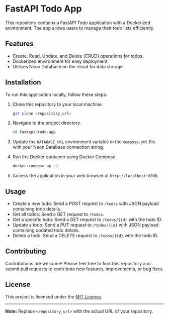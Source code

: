 # FastAPI Todo App

This repository contains a FastAPI Todo application with a Dockerized environment. The app allows users to manage their todo lists efficiently.

## Features

- Create, Read, Update, and Delete (CRUD) operations for todos.
- Dockerized environment for easy deployment.
- Utilizes Neon Database on the cloud for data storage.

## Installation

To run this application locally, follow these steps:

1. Clone this repository to your local machine.
   ```bash
   git clone <repository_url>
   ```

2. Navigate to the project directory.
   ```bash
   cd fastapi-todo-app
   ```

3. Update the `DATABASE_URL` environment variable in the `compose.yml` file with your Neon Database connection string.

4. Run the Docker container using Docker Compose.
   ```bash
   docker-compose up -d
   ```

5. Access the application in your web browser at `http://localhost:8000`.

## Usage

- Create a new todo: Send a POST request to `/todos` with JSON payload containing todo details.
- Get all todos: Send a GET request to `/todos`.
- Get a specific todo: Send a GET request to `/todos/{id}` with the todo ID.
- Update a todo: Send a PUT request to `/todos/{id}` with JSON payload containing updated todo details.
- Delete a todo: Send a DELETE request to `/todos/{id}` with the todo ID.

## Contributing

Contributions are welcome! Please feel free to fork this repository and submit pull requests to contribute new features, improvements, or bug fixes.

## License

This project is licensed under the [MIT License](LICENSE).

---

**Note:** Replace `<repository_url>` with the actual URL of your repository.
